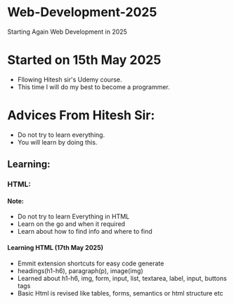 # Web-Development-2025
Starting Again Web Development in 2025
# Started on 15th May 2025
- Fllowing Hitesh sir's Udemy course.
- This time I will do my best to become a programmer.

# Advices From Hitesh Sir:
- Do not try to learn everything.
- You will learn by doing this.
## Learning:
### HTML:
#### Note:
- Do not try to learn Everything in HTML
- Learn on the go and when it required
- Learn about how to find info and where to find

#### Learning HTML (17th May 2025)
- Emmit extension shortcuts for easy code generate
- headings(h1-h6), paragraph(p), image(img)
- Learned about h1-h6, img, form, input, list, textarea, label, input, buttons tags
- Basic Html is revised like tables, forms, semantics or html structure etc